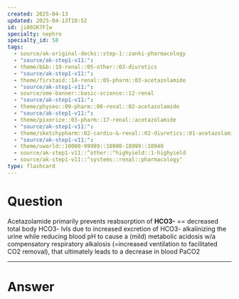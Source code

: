 ```yaml
---
created: 2025-04-13
updated: 2025-04-13T10:52
id: ji802K7F[w
specialty: nephro
specialty_id: 58
tags:
  - source/ak-original-decks::step-1::zanki-pharmacology
  - "source/ak-step1-v11:": 
  - theme/b&b::19-renal::05-other::03-diuretics
  - "source/ak-step1-v11:": 
  - theme/firstaid::14-renal::05-pharm::03-acetazolamide
  - "source/ak-step1-v11:": 
  - source/ome-banner::basic-science::12-renal
  - "source/ak-step1-v11:": 
  - theme/physeo::09-pharm::06-renal::02-acetazolamide
  - "source/ak-step1-v11:": 
  - theme/pixorize::03-pharm::17-renal::acetazolamide
  - "source/ak-step1-v11:": 
  - theme/sketchypharm::02-cardio-&-renal::02-diuretics::01-acetazolamide,-mannitol
  - "source/ak-step1-v11:": 
  - theme/uworld::10000-99999::18000-18999::18940
  - source/ak-step1-v11::^other::^highyield::1-highyield
  - source/ak-step1-v11::^systems::renal::pharmacology"
type: flashcard
---
```


# Question
Acetazolamide primarily prevents reabsorption of **HCO3-** == decreased total body HCO3- lvls due to increased excretion of HCO3- alkalinizing the urine while reducing blood pH to cause a (mild) metabolic acidosis w/a compensatory respiratory alkalosis (=increased ventilation to facilitated CO2 removal), that ultimately leads to a decrease in blood PaCO2

---

# Answer
